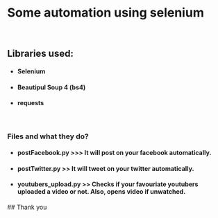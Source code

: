 # Some automation using selenium
<br>

<h2> Libraries  used: </h2>
<ul>
    <li><h4> Selenium </h4></li>
    <li><h4>Beautipul Soup 4 (bs4)</h4> </li>
    <li><h4> requests </h4></li>
</ul>
<br/>

<h3> Files and what they do? </h3>
<ul>
    <li><h4> postFacebook.py >>> It will post on your facebook automatically.  </h4></li>
    <li><h4>postTwitter.py >> It will tweet on your twitter automatically. </h4> </li>
    <li><h4> youtubers_upload.py >> Checks if your favouriate youtubers uploaded a video or not.
                 Also, opens video if unwatched. </h4></li>
</ul>
## Thank you
